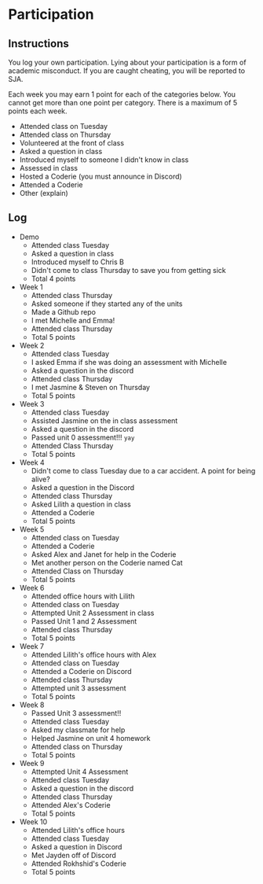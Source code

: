 Participation
=============

## Instructions ##

You log your own participation. Lying about your participation is a form of
academic misconduct. If you are caught cheating, you will be reported to SJA.

Each week you may earn 1 point for each of the categories below. You cannot get
more than one point per category. There is a maximum of 5 points each week.

+ Attended class on Tuesday
+ Attended class on Thursday
+ Volunteered at the front of class
+ Asked a question in class
+ Introduced myself to someone I didn't know in class
+ Assessed in class
+ Hosted a Coderie (you must announce in Discord)
+ Attended a Coderie
+ Other (explain)

## Log ##

- Demo
	+ Attended class Tuesday
	+ Asked a question in class
	+ Introduced myself to Chris B
	+ Didn't come to class Thursday to save you from getting sick
	+ Total 4 points
- Week 1
	+ Attended class Thursday
	+ Asked someone if they started any of the units
	+ Made a Github repo
	+ I met Michelle and Emma!
	+ Attended class Thursday
	+ Total 5 points
- Week 2
	+ Attended class Tuesday
	+ I asked Emma if she was doing an assessment with Michelle
	+ Asked a question in the discord
	+ Attended class Thursday
	+ I met Jasmine & Steven on Thursday
	+ Total 5 points
- Week 3
	+ Attended class Tuesday
	+ Assisted Jasmine on the in class assessment
	+ Asked a question in the discord
	+ Passed unit 0 assessment!!! `yay`
	+ Attended Class Thursday
	+ Total 5 points
- Week 4
	+ Didn't come to class Tuesday due to a car accident. A point for being alive?
	+ Asked a question in the Discord
	+ Attended class Thursday
	+ Asked Lilith a question in class
	+ Attended a Coderie
	+ Total 5 points
- Week 5
	+ Attended class on Tuesday
	+ Attended a Coderie
	+ Asked Alex and Janet for help in the Coderie
	+ Met another person on the Coderie named Cat
	+ Attended Class on Thursday
	+ Total 5 points
- Week 6
	+ Attended office hours with Lilith
	+ Attended class on Tuesday
	+ Attempted Unit 2 Assessment in class
	+ Passed Unit 1 and 2 Assessment
	+ Attended class Thursday
	+ Total 5 points
- Week 7
	+ Attended Lilith's office hours with Alex
	+ Attended class on Tuesday
	+ Attended a Coderie on Discord
	+ Attended class Thursday
	+ Attempted unit 3 assessment
	+ Total 5 points
- Week 8
	+ Passed Unit 3 assessment!! 
	+ Attended class Tuesday
	+ Asked my classmate for help
	+ Helped Jasmine on unit 4 homework
	+ Attended class on Thursday
	+ Total 5 points
- Week 9
	+ Attempted Unit 4 Assessment
	+ Attended class Tuesday
	+ Asked a question in the discord
	+ Attended class Thursday
	+ Attended Alex's Coderie
	+ Total 5 points
- Week 10
	+ Attended Lilith's office hours
	+ Attended class Tuesday
	+ Asked a question in Discord
	+ Met Jayden off of Discord
	+ Attended Rokhshid's Coderie
	+ Total 5 points